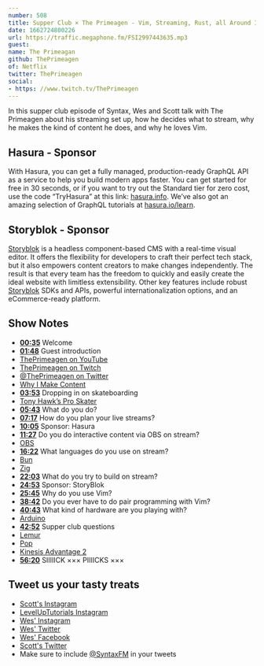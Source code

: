 ```yaml
---
number: 508
title: Supper Club × The Primeagen - Vim, Streaming, Rust, all Around Interesting Guy
date: 1662724800226
url: https://traffic.megaphone.fm/FSI2997443635.mp3
guest: 
name: The Primeagan
github: ThePrimeagen
of: Netflix
twitter: ThePrimeagen
social: 
- https: //www.twitch.tv/ThePrimeagen
---
```


In this supper club episode of Syntax, Wes and Scott talk with The Primeagen about his streaming set up, how he decides what to stream, why he makes the kind of content he does, and why he loves Vim.

## Hasura - Sponsor

With Hasura, you can get a fully managed, production-ready GraphQL API as a service to help you build modern apps faster. You can get started for free in 30 seconds, or if you want to try out the Standard tier for zero cost, use the code “TryHasura” at this link: [hasura.info](https://hasura.info/freetrial). We’ve also got an amazing selection of GraphQL tutorials at [hasura.io/learn](https://hasura.io/learn).

## Storyblok - Sponsor

[Storyblok](https://www.storyblok.com/?utm_source=syntaxfm&utm_medium=sponsor&utm_campaign=AWA_SPON_SFM_TRA&utm_content=syntaxfm-podcast) is a headless component-based CMS with a real-time visual editor. It offers the flexibility for developers to craft their perfect tech stack, but it also empowers content creators to make changes independently. The result is that every team has the freedom to quickly and easily create the ideal website with limitless extensibility. Other key features include robust [Storyblok](https://www.storyblok.com/?utm_source=syntaxfm&utm_medium=sponsor&utm_campaign=AWA_SPON_SFM_TRA&utm_content=syntaxfm-podcast) SDKs and APIs, powerful internationalization options, and an eCommerce-ready platform.

## Show Notes

- **[00:35](#t=00:35)** Welcome
- **[01:48](#t=01:48)** Guest introduction
- [ThePrimeagen on YouTube](https://www.youtube.com/channel/UC8ENHE5xdFSwx71u3fDH5Xw)
- [ThePrimeagen on Twitch](https://www.twitch.tv/ThePrimeagen)
- [@ThePrimeagen on Twitter](https://twitter.com/ThePrimeagen)
- [Why I Make Content](https://www.youtube.com/watch?v=7FsyXTMLPBY)
- **[03:53](#t=03:53)** Dropping in on skateboarding
- [Tony Hawk’s Pro Skater](<https://en.wikipedia.org/wiki/Tony_Hawk%27s_Pro_Skater_(video_game)>)
- **[05:43](#t=05:43)** What do you do?
- **[07:17](#t=07:17)** How do you plan your live streams?
- **[10:05](#t=10:05)** Sponsor: Hasura
- **[11:27](#t=11:27)** Do you do interactive content via OBS on stream?
- [OBS](https://obsproject.com)
- **[16:22](#t=16:22)** What languages do you use on stream?
- [Bun](https://bun.sh)
- [Zig](https://ziglang.org)
- **[22:03](#t=22:03)** What do you try to build on stream?
- **[24:53](#t=24:53)** Sponsor: StoryBlok
- **[25:45](#t=25:45)** Why do you use Vim?
- **[38:42](#t=38:42)** Do you ever have to do pair programming with Vim?
- **[40:43](#t=40:43)** What kind of hardware are you playing with?
- [Arduino](https://www.arduino.cc)
- **[42:52](#t=42:52)** Supper club questions
- [Lemur](https://system76.com/laptops/lemur)
- [Pop](https://pop.system76.com)
- [Kinesis Advantage 2](https://kinesis-ergo.com/keyboards/advantage2-keyboard/)
- **[56:20](#t=56:20)** SIIIIICK ××× PIIIICKS ×××

## Tweet us your tasty treats

- [Scott's Instagram](https://www.instagram.com/stolinski/)
- [LevelUpTutorials Instagram](https://www.instagram.com/LevelUpTutorials/)
- [Wes' Instagram](https://www.instagram.com/wesbos/)
- [Wes' Twitter](https://twitter.com/wesbos)
- [Wes' Facebook](https://www.facebook.com/wesbos.developer)
- [Scott's Twitter](https://twitter.com/stolinski)
- Make sure to include [@SyntaxFM](https://twitter.com/SyntaxFM) in your tweets
